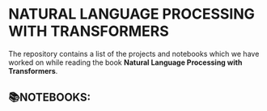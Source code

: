 # **NATURAL LANGUAGE PROCESSING WITH TRANSFORMERS**

The repository contains a list of the projects and notebooks which we have worked on while reading the book **Natural Language Processing with Transformers**.

## **📚NOTEBOOKS:**

